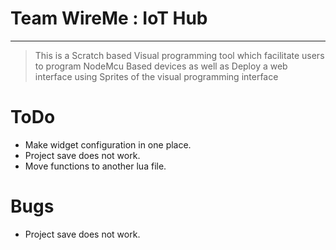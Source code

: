 Team WireMe : IoT Hub
===================
---
> This is a Scratch based Visual programming tool which facilitate users to program NodeMcu Based devices as well as Deploy a web interface using Sprites of the visual programming interface

ToDo
===================
 - Make widget configuration in one place.
 - Project save does not work.
 - Move functions to another lua file.

Bugs
===================
 - Project save does not work.